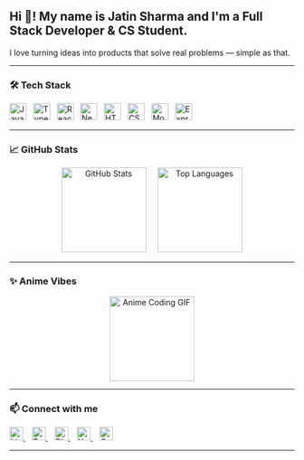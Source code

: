 <h2 align="left">Hi 👋! My name is Jatin Sharma and I'm a Full Stack Developer & CS Student.</h2>

I love turning ideas into products that solve real problems — simple as that.

---

### 🛠️ Tech Stack

<p align="left">
  <img src="https://cdn.jsdelivr.net/gh/devicons/devicon/icons/javascript/javascript-original.svg" width="30px" alt="JavaScript" />
  &nbsp;
  <img src="https://cdn.jsdelivr.net/gh/devicons/devicon/icons/typescript/typescript-original.svg" width="30px" alt="TypeScript" />
  &nbsp;
  <img src="https://cdn.jsdelivr.net/gh/devicons/devicon/icons/react/react-original.svg" width="30px" alt="React" />
  &nbsp;
  <img src="https://cdn.jsdelivr.net/gh/devicons/devicon/icons/nextjs/nextjs-original.svg" width="30px" alt="Next.js" />
  &nbsp;
  <img src="https://cdn.jsdelivr.net/gh/devicons/devicon/icons/html5/html5-original.svg" width="30px" alt="HTML5" />
  &nbsp;
  <img src="https://cdn.jsdelivr.net/gh/devicons/devicon/icons/css3/css3-original.svg" width="30px" alt="CSS3" />
  &nbsp;
  <img src="https://cdn.jsdelivr.net/gh/devicons/devicon/icons/mongodb/mongodb-original.svg" width="30px" alt="MongoDB" />
  &nbsp;
  <img src="https://cdn.jsdelivr.net/gh/devicons/devicon/icons/express/express-original.svg" width="30px" alt="Express" />
</p>

---

### 📈 GitHub Stats

<div align="center">
  <img src="https://github-readme-stats.vercel.app/api?username=iamj3&show_icons=true&include_all_commits=true&count_private=true&theme=dracula" height="150" alt="GitHub Stats" />
  &nbsp;&nbsp;&nbsp;
  <img src="https://github-readme-stats.vercel.app/api/top-langs/?username=iamj3&layout=compact&theme=dracula" height="150" alt="Top Languages" />
</div>

---

### ✨ Anime Vibes

<p align="center">
  <img src="https://media2.giphy.com/media/v1.Y2lkPTc5MGI3NjExZGhwemVoaWl5Z3g0MmU4eDRnMGV4Y2wwb3E4aGJpb2RsenRib2lvcyZlcD12MV9pbnRlcm5hbF9naWZfYnlfaWQmY3Q9Zw/H03PuVdwREB21ANkLX/giphy.gif" alt="Anime Coding GIF" height="150" />
</p>

---

### 📫 Connect with me

<p align="left">
  <a href="https://www.linkedin.com/in/YOUR-LINKEDIN-USERNAME" target="_blank">
    <img src="https://raw.githubusercontent.com/maurodesouza/profile-readme-generator/master/src/assets/icons/social/linkedin/default.svg" height="24px" alt="LinkedIn" />
  </a>
  &nbsp;&nbsp;
  <a href="https://twitter.com/YOUR-TWITTER-HANDLE" target="_blank">
    <img src="https://raw.githubusercontent.com/maurodesouza/profile-readme-generator/master/src/assets/icons/social/twitter/default.svg" height="24px" alt="Twitter" />
  </a>
  &nbsp;&nbsp;
  <a href="https://discord.gg/YOUR-DISCORD-INVITE" target="_blank">
    <img src="https://raw.githubusercontent.com/maurodesouza/profile-readme-generator/master/src/assets/icons/social/discord/default.svg" height="24px" alt="Discord" />
  </a>
  &nbsp;&nbsp;
  <a href="https://www.youtube.com/@YOUR-CHANNEL" target="_blank">
    <img src="https://raw.githubusercontent.com/maurodesouza/profile-readme-generator/master/src/assets/icons/social/youtube/default.svg" height="24px" alt="YouTube" />
  </a>
  &nbsp;&nbsp;
  <a href="mailto:YOUR-EMAIL@gmail.com" target="_blank">
    <img src="https://raw.githubusercontent.com/maurodesouza/profile-readme-generator/master/src/assets/icons/social/gmail/default.svg" height="24px" alt="Gmail" />
  </a>
</p>

---

<br clear="both">

